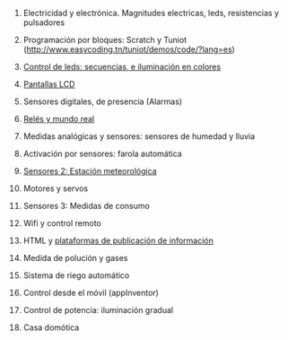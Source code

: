 1. Electricidad y electrónica. Magnitudes electricas, leds, resistencias y pulsadores

1. Programación por bloques: Scratch y Tuniot (http://www.easycoding.tn/tuniot/demos/code/?lang=es)

1. [Control de leds: secuencias, e iluminación en colores](./Leds.md)

1. [Pantallas LCD](./LCD.md)

1. Sensores digitales, de presencia (Alarmas)

1. [Relés y mundo real](./Reles.md)

1. Medidas analógicas y sensores: sensores de humedad y lluvia

1. Activación por sensores: farola automática

1. [Sensores 2:  Estación meteorológica](./Sensores_atmosfericos.md)

1. Motores y servos

1. Sensores 3: Medidas de consumo

1. Wifi y control remoto

1. HTML y [plataformas de publicación de información](./Plataformas.md)

1. Medida de polución y gases

1. Sistema de riego automático

1. Control desde el móvil (appInventor)

1. Control de potencia: iluminación gradual

1. Casa domótica
